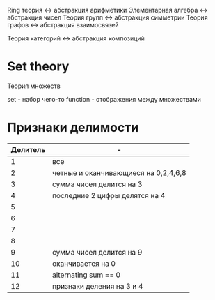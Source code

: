 Ring теория <-> абстракция арифметики
Элементарная алгебра <-> абстракция чисел
Теория групп <-> абстракция симметрии
Теория графов <-> абстракция взаимосвязей

Теория категорий <-> абстракция композиций

# Set theory
Теория множеств

set - набор чего-то
function - отображения между множествами

# Признаки делимости
Делитель | -
:-- | ---
1 | все
2 | четные и оканчивающиеся на 0,2,4,6,8
3 | сумма чисел делится на 3
4 | последние 2 цифры делятся на 4
5 | 
6 | 
7 | 
8 | 
9 | сумма чисел делится на 9
10 | оканчивается на 0
11 | alternating sum == 0
12 | признаки деления на 3 и 4